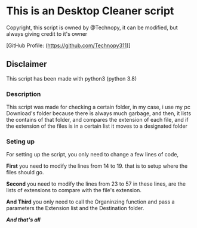 # This is an Desktop Cleaner script


Copyright, this script is owned by @Technopy, it can 
be modified, but always giving credit to it's owner

[GitHub Profile: (https://github.com/Technopy311)]


## Disclaimer
This script has been made with python3 (python 3.8)

### Description
This script was made
for checking a certain folder, in my case,
i use my pc Download's folder because there is
always much garbage, and then, it lists
the contains of that folder, and compares 
the extension of each file, and if the 
extension of the files is in a certain list
it moves to a designated folder

### Seting up 

For setting up the script, you only need to change
a few lines of code, 

**First** you need to modify the lines from 14 to 19.
that is to setup where the files should go.

**Second** you need to modify the lines from 23 to 57
in these lines, are the lists of extensions to compare
with the file's extension.

**And Third** you only need to call the 
Organinzing function and pass a 
parameters the Extension list
and the Destination folder.

***And that's all***